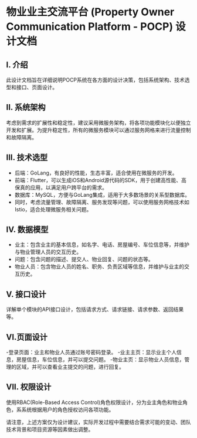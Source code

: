 # 物业业主交流平台 (Property Owner Communication Platform - POCP) 设计文档 

## I. 介绍
此设计文档旨在详细说明POCP系统在各方面的设计决策，包括系统架构、技术选型和接口、页面设计。

## II. 系统架构
考虑到需求的扩展性和稳定性，建议采用微服务架构，将各项功能模块化以便独立开发和扩展。为提升稳定性，所有的微服务模块可以通过服务网格来进行流量控制和故障隔离。

## III. 技术选型
- 后端：GoLang，有良好的性能，生态丰富，适合使用在微服务的开发。
- 前端：Flutter，可以生成iOS和Android源代码的SDK，用于创建高性能、高保真的应用，以满足用户跨平台的需求。
- 数据库：MySQL，方便与GoLang集成，适用于大多数场景的关系型数据库。
- 同时，考虑流量管理、故障隔离、服务发现等问题，可以使用服务网格技术如Istio，适合处理微服务相关问题。

## IV. 数据模型
- 业主：包含业主的基本信息，如名字、电话、房屋编号、车位信息等，并维护与物业管理人员的交互历史。
- 问题：包含问题的描述、提交人、物业回复、问题的状态等。
- 物业人员：包含物业人员的姓名、职务、负责区域等信息，并维护与业主的交互历史。

## V. 接口设计
详解单个模块的API接口设计，包括请求方式、请求链接、请求参数、返回结果等。

## VI.页面设计
-登录页面：业主和物业人员通过账号密码登录。
-业主主页：显示业主个人信息，房屋信息，车位信息，并可以提交问题。
-物业主页：显示物业人员信息，管理的区域，并可以查看业主提交的问题，进行回复。

## VII. 权限设计
使用RBAC(Role-Based Access Control)角色权限设计，分为业主角色和物业角色，系系统根据用户的角色授权访问各项功能。

请注意，上述方案仅为设计建议，实际开发过程中需要结合需求可能的变动、团队技术背景和项目资源等因素做出调整。
